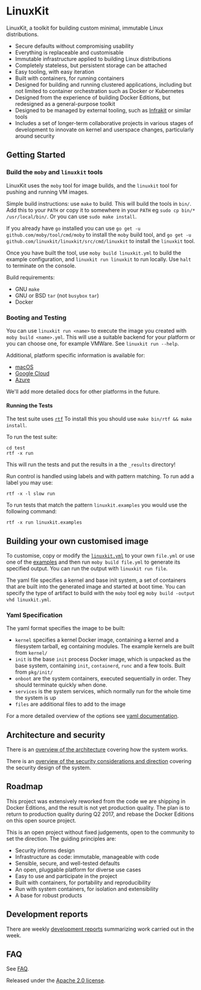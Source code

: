 # LinuxKit

LinuxKit, a toolkit for building custom minimal, immutable Linux distributions.

- Secure defaults without compromising usability
- Everything is replaceable and customisable
- Immutable infrastructure applied to building Linux distributions
- Completely stateless, but persistent storage can be attached
- Easy tooling, with easy iteration
- Built with containers, for running containers
- Designed for building and running clustered applications, including but not limited to container orchestration such as Docker or Kubernetes
- Designed from the experience of building Docker Editions, but redesigned as a general-purpose toolkit
- Designed to be managed by external tooling, such as [Infrakit](https://github.com/docker/infrakit) or similar tools
- Includes a set of longer-term collaborative projects in various stages of development to innovate on kernel and userspace changes, particularly around security

## Getting Started

### Build the `moby` and `linuxkit` tools

LinuxKit uses the `moby` tool for image builds, and the `linuxkit` tool for pushing and running VM images.

Simple build instructions: use `make` to build. This will build the tools in `bin/`. Add this
to your `PATH` or copy it to somewhere in your `PATH` eg `sudo cp bin/* /usr/local/bin/`. Or you can use `sudo make install`.

If you already have `go` installed you can use `go get -u github.com/moby/tool/cmd/moby` to install
the `moby` build tool, and `go get -u github.com/linuxkit/linuxkit/src/cmd/linuxkit` to install the `linuxkit` tool.

Once you have built the tool, use `moby build linuxkit.yml` to build the example configuration,
and `linuxkit run linuxkit` to run locally. Use `halt` to terminate on the console.

Build requirements:
- GNU `make`
- GNU or BSD `tar` (not `busybox` `tar`)
- Docker

### Booting and Testing

You can use `linuxkit run <name>` to execute the image you created with `moby build <name>.yml`.
This will use a suitable backend for your platform or you can choose one, for example VMWare.
See `linuxkit run --help`.

Additional, platform specific information is available for:
- [macOS](docs/mac.md)
- [Google Cloud](docs/gcp.md)
- [Azure](docs/azure.md)

We'll add more detailed docs for other platforms in the future.

#### Running the Tests

The test suite uses [`rtf`](https://github.com/linuxkit/rtf)
To install this you should use `make bin/rtf && make install`.

To run the test suite:

```
cd test
rtf -x run
```

This will run the tests and put the results in a the `_results` directory!

Run control is handled using labels and with pattern matching.
To run add a label you may use:

```
rtf -x -l slow run
```

To run tests that match the pattern `linuxkit.examples` you would use the following command:

```
rtf -x run linuxkit.examples
```

## Building your own customised image

To customise, copy or modify the [`linuxkit.yml`](linuxkit.yml) to your own `file.yml` or use one of the [examples](examples/) and then run `moby build file.yml` to
generate its specified output. You can run the output with `linuxkit run file`.

The yaml file specifies a kernel and base init system, a set of containers that are built into the generated image and started at boot time. You can specify the type
of artifact to build with the `moby` tool eg `moby build -output vhd linuxkit.yml`.

### Yaml Specification

The yaml format specifies the image to be built:

- `kernel` specifies a kernel Docker image, containing a kernel and a filesystem tarball, eg containing modules. The example kernels are built from `kernel/`
- `init` is the base `init` process Docker image, which is unpacked as the base system, containing `init`, `containerd`, `runc` and a few tools. Built from `pkg/init/`
- `onboot` are the system containers, executed sequentially in order. They should terminate quickly when done.
- `services` is the system services, which normally run for the whole time the system is up
- `files` are additional files to add to the image

For a more detailed overview of the options see [yaml documentation](docs/yaml.md).

## Architecture and security

There is an [overview of the architecture](docs/architecture.md) covering how the system works.

There is an [overview of the security considerations and direction](docs/security.md) covering the security design of the system.

## Roadmap

This project was extensively reworked from the code we are shipping in Docker Editions, and the result is not yet production quality. The plan is to return to production
quality during Q2 2017, and rebase the Docker Editions on this open source project.

This is an open project without fixed judgements, open to the community to set the direction. The guiding principles are:
- Security informs design
- Infrastructure as code: immutable, manageable with code
- Sensible, secure, and well-tested defaults
- An open, pluggable platform for diverse use cases
- Easy to use and participate in the project
- Built with containers, for portability and reproducibility
- Run with system containers, for isolation and extensibility
- A base for robust products

## Development reports

There are weekly [development reports](reports/) summarizing work carried out in the week.

## FAQ

See [FAQ](docs/faq.md).

Released under the [Apache 2.0 license](LICENSE).
